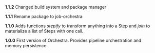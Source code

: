 **1.1.2**
Changed build system and package manager

**1.1.1**
Rename package to job-orchestra

**1.1.0**
Adds functions _stepify_ to transform anything into a Step and _join_ to materialize a list of Steps with one call. 

**1.0.0**
First version of Orchestra. Provides pipeline orchestration and memory persistence. 